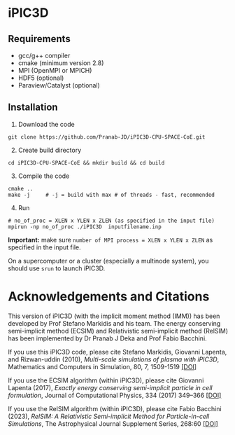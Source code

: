 # iPIC3D

## Requirements
  - gcc/g++ compiler
  - cmake (minimum version 2.8)
  - MPI (OpenMPI or MPICH)
  - HDF5 (optional)
  - Paraview/Catalyst (optional)

## Installation
1. Download the code
``` shell
git clone https://github.com/Pranab-JD/iPIC3D-CPU-SPACE-CoE.git
```

2. Create build directory
``` shell
cd iPIC3D-CPU-SPACE-CoE && mkdir build && cd build
```

3. Compile the code
``` shell
cmake ..
make -j     # -j = build with max # of threads - fast, recommended
```

4. Run
``` shell
# no_of_proc = XLEN x YLEN x ZLEN (as specified in the input file)
mpirun -np no_of_proc ./iPIC3D  inputfilename.inp
```

**Important:** make sure `number of MPI process = XLEN x YLEN x ZLEN` as specified in the input file.

On a supercomputer or a cluster (especially a multinode system), you should use `srun` to launch iPIC3D. 

# Acknowledgements and Citations
This version of iPIC3D (with the implicit moment method (IMM)) has been developed by Prof Stefano Markidis and his team. The energy conserving semi-implicit method (ECSIM) and Relativistic semi-implicit method (RelSIM) has been implemented by Dr Pranab J Deka and Prof Fabio Bacchini.

If you use this iPIC3D code, please cite
Stefano Markidis, Giovanni Lapenta, and Rizwan-uddin (2010), *Multi-scale simulations of plasma with iPIC3D*, Mathematics and Computers in Simulation, 80, 7, 1509-1519 [[DOI]](https://doi.org/10.1016/j.matcom.2009.08.038)

If you use the ECSIM algorithm (within iPIC3D), please cite
Giovanni Lapenta (2017), *Exactly energy conserving semi-implicit particle in cell formulation*, Journal of Computational Physics, 334 (2017) 349–366 [[DOI]](http://dx.doi.org/10.1016/j.jcp.2017.01.002)

If you use the RelSIM algorithm (within iPIC3D), please cite
Fabio Bacchini (2023), *RelSIM: A Relativistic Semi-implicit Method for Particle-in-cell Simulations*, The Astrophysical Journal Supplement Series, 268:60 [[DOI]](https://doi.org/10.3847/1538-4365/acefba)